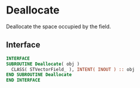 # Deallocate

Deallocate the space occupied by the field.

## Interface

```fortran
INTERFACE
SUBROUTINE Deallocate( obj )
  CLASS( STVectorField_ ), INTENT( INOUT ) :: obj
END SUBROUTINE Deallocate
END INTERFACE
```
